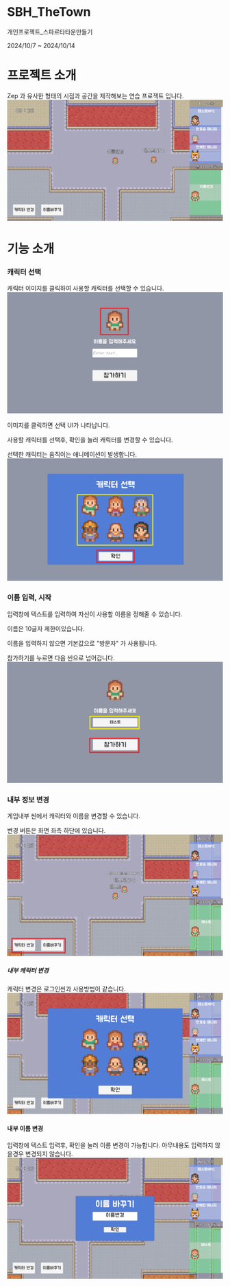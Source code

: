# SBH_TheTown
 개인프로젝트_스파르타타운만들기

2024/10/7 ~ 2024/10/14

# 프로젝트 소개

Zep 과 유사한 형태의 시점과 공간을 제작해보는 연습 프로젝트 입니다.
![프로젝트 이미지](https://github.com/SBHObject/SBH_TheTown/blob/Dev/ReadmeImage/Ingame.png)

# 기능 소개

### 캐릭터 선택
캐릭터 이미지를 클릭하여 사용할 캐릭터를 선택할 수 있습니다.
![캐릭터 선택](https://github.com/SBHObject/SBH_TheTown/blob/Dev/ReadmeImage/Title_CarSelect.png)

이미지를 클릭하면 선택 UI가 나타납니다.

사용할 캐릭터를 선택후, 확인을 눌러 캐릭터를 변경할 수 있습니다.

선택한 캐릭터는 움직이는 애니메이션이 발생합니다.
![선택 UI](https://github.com/SBHObject/SBH_TheTown/blob/Dev/ReadmeImage/Title_CharSelectUI.png)

### 이름 입력, 시작
입력창에 텍스트를 입력하여 자신이 사용할 이름을 정해줄 수 있습니다.

이름은 10글자 제한이있습니다.

이름을 입력하지 않으면 기본값으로 "방문자" 가 사용됩니다.

참가하기를 누르면 다음 씬으로 넘어갑니다.
![시작](https://github.com/SBHObject/SBH_TheTown/blob/Dev/ReadmeImage/Title_Login.png)

### 내부 정보 변경
게임내부 씬에서 캐릭터와 이름을 변경할 수 있습니다.

변경 버튼은 화면 좌측 하단에 있습니다.
![정보 변경](https://github.com/SBHObject/SBH_TheTown/blob/Dev/ReadmeImage/Ingame_PlayerDataChange.png)

##### 내부 캐릭터 변경
캐릭터 변경은 로그인씬과 사용방법이 같습니다.
![내부 캐릭터 변경](https://github.com/SBHObject/SBH_TheTown/blob/Dev/ReadmeImage/Ingame_CharSelect.png)

#### 내부 이름 변경
입력창에 텍스트 입력후, 확인을 눌러 이름 변경이 가능합니다.
아무내용도 입력하지 않을경우 변경되지 않습니다.
![내부 이름 변경](https://github.com/SBHObject/SBH_TheTown/blob/Dev/ReadmeImage/Ingame_NameChange.png)
